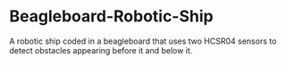 # Beagleboard-Robotic-Ship
A robotic ship coded in a beagleboard that uses two HCSR04 sensors to detect obstacles appearing before it and below it. 
